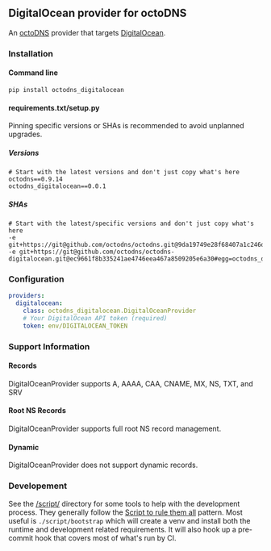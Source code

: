 ## DigitalOcean provider for octoDNS

An [octoDNS](https://github.com/octodns/octodns/) provider that targets [DigitalOcean](https://docs.digitalocean.com/products/networking/dns/).

### Installation

#### Command line

```
pip install octodns_digitalocean
```

#### requirements.txt/setup.py

Pinning specific versions or SHAs is recommended to avoid unplanned upgrades.

##### Versions

```
# Start with the latest versions and don't just copy what's here
octodns==0.9.14
octodns_digitalocean==0.0.1
```

##### SHAs

```
# Start with the latest/specific versions and don't just copy what's here
-e git+https://git@github.com/octodns/octodns.git@9da19749e28f68407a1c246dfdf65663cdc1c422#egg=octodns
-e git+https://git@github.com/octodns/octodns-digitalocean.git@ec9661f8b335241ae4746eea467a8509205e6a30#egg=octodns_digitalocean
```

### Configuration

```yaml
providers:
  digitalocean:
    class: octodns_digitalocean.DigitalOceanProvider
    # Your DigitalOcean API token (required)
    token: env/DIGITALOCEAN_TOKEN
```

### Support Information

#### Records

DigitalOceanProvider supports A, AAAA, CAA, CNAME, MX, NS, TXT, and SRV

#### Root NS Records

DigitalOceanProvider supports full root NS record management.

#### Dynamic

DigitalOceanProvider does not support dynamic records.

### Developement

See the [/script/](/script/) directory for some tools to help with the development process. They generally follow the [Script to rule them all](https://github.com/github/scripts-to-rule-them-all) pattern. Most useful is `./script/bootstrap` which will create a venv and install both the runtime and development related requirements. It will also hook up a pre-commit hook that covers most of what's run by CI.

